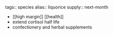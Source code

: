 tags:: species
alias:: liquorice
supply:: next-month

- [[high margin]] [[health]]
- extend cortisol half life
- confectionery and herbal supplements